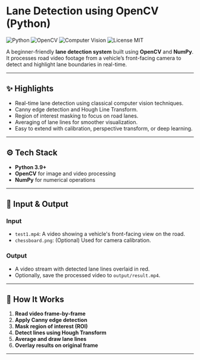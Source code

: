 # Lane Detection using OpenCV (Python)

![Python](https://img.shields.io/badge/Python-3.9%2B-blue.svg?style=for-the-badge&logo=oColor=ffdd54)
![OpenCV](https://img.shields.io/badge/OpenCV-Image%20Processing-red.svg?style=for-the-badge&logo=oColor=ffdd54)
![Computer Vision](https://img.shields.io/badge/Computer%20Vision-Lane%20Detection-purple.svg?style=for-the-badge&logo=oColor=ffdd54)
![License MIT](https://img.shields.io/badge/License-MIT-green.svg?style=for-the-badge&logo=oColor=ffdd54)

A beginner-friendly **lane detection system** built using **OpenCV** and **NumPy**. It processes road video footage from a vehicle’s front-facing camera to detect and highlight lane boundaries in real-time.

---

## ✨ Highlights

- Real-time lane detection using classical computer vision techniques.
- Canny edge detection and Hough Line Transform.
- Region of interest masking to focus on road lanes.
- Averaging of lane lines for smoother visualization.
- Easy to extend with calibration, perspective transform, or deep learning.

---

## ⚙️ Tech Stack

- **Python 3.9+**
- **OpenCV** for image and video processing
- **NumPy** for numerical operations

---

## 🎥 Input & Output

### Input
- `test1.mp4`: A video showing a vehicle's front-facing view on the road.
- `chessboard.png`: (Optional) Used for camera calibration.

### Output
- A video stream with detected lane lines overlaid in red.
- Optionally, save the processed video to `output/result.mp4`.

---

## 🧠 How It Works

1. **Read video frame-by-frame**
2. **Apply Canny edge detection**
3. **Mask region of interest (ROI)**
4. **Detect lines using Hough Transform**
5. **Average and draw lane lines**
6. **Overlay results on original frame**

---
